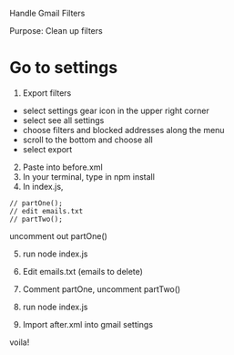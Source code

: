 Handle Gmail Filters

Purpose: Clean up filters 

# Go to settings
1. Export filters 
- select settings gear icon in the upper right corner
- select see all settings
- choose filters and blocked addresses along the menu 
- scroll to the bottom and choose all 
- select export 

2. Paste into before.xml
3. In your terminal, type in npm install 
4. In index.js, 
```
// partOne();
// edit emails.txt
// partTwo();
```
uncomment out partOne()

5. run node index.js

6. Edit emails.txt (emails to delete)

7. Comment partOne, uncomment partTwo()

8. run node index.js

9. Import after.xml into gmail settings 

voila! 